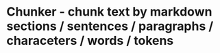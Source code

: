 # Chunker - chunk text by markdown sections / sentences / paragraphs / characeters / words / tokens
 
